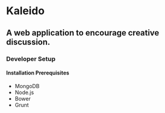 # Kaleido
## A web application to encourage creative discussion.


### Developer Setup
#### Installation Prerequisites
* MongoDB
* Node.js
* Bower
* Grunt

